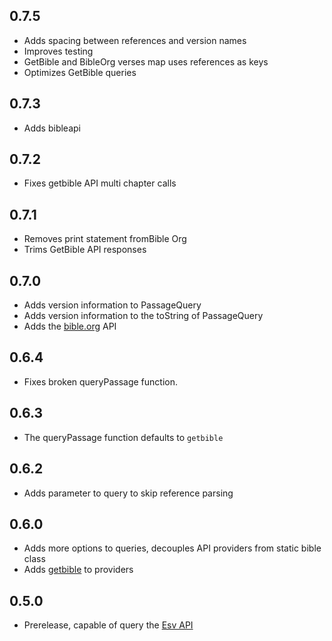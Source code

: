 ## 0.7.5
- Adds spacing between references and version names
- Improves testing
- GetBible and BibleOrg verses map uses references as keys
- Optimizes GetBible queries

## 0.7.3
- Adds bibleapi

## 0.7.2
- Fixes getbible API multi chapter calls

## 0.7.1
- Removes print statement fromBible Org
- Trims GetBible API responses

## 0.7.0
- Adds version information to PassageQuery
- Adds version information to the toString of PassageQuery
- Adds the [bible.org](https://labs.bible.org/api_web_service) API
## 0.6.4
- Fixes broken queryPassage function.

## 0.6.3
- The queryPassage function defaults to `getbible`

## 0.6.2
- Adds parameter to query to skip reference parsing

## 0.6.0
- Adds more options to queries, decouples API providers from static bible class
- Adds [getbible](https://getbible.net/api) to providers

## 0.5.0
- Prerelease, capable of query the [Esv API](https://api.esv.org/)

